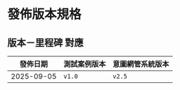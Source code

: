 # 發佈版本規格

## 版本－里程碑 對應
| **發佈日期** | **測試案例版本** | **意圖網管系統版本** |
|-------------|-----------------|---------------------|
| 2025-09-05  | `v1.0`          | `v2.5`              |
